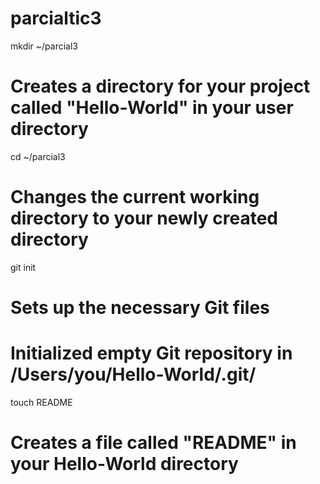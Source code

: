 parcialtic3
===========
mkdir ~/parcial3
# Creates a directory for your project called "Hello-World" in your user directory

cd ~/parcial3
# Changes the current working directory to your newly created directory

git init
# Sets up the necessary Git files
# Initialized empty Git repository in /Users/you/Hello-World/.git/

touch README
# Creates a file called "README" in your Hello-World directory
